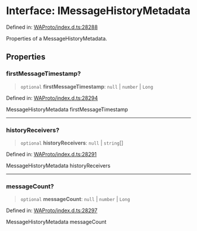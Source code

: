 # Interface: IMessageHistoryMetadata

Defined in: [WAProto/index.d.ts:28288](https://github.com/Fokusdotid/bail/blob/99acc683da8779d62a0509bb4108fdb35cb2b061/WAProto/index.d.ts#L28288)

Properties of a MessageHistoryMetadata.

## Properties

### firstMessageTimestamp?

> `optional` **firstMessageTimestamp**: `null` \| `number` \| `Long`

Defined in: [WAProto/index.d.ts:28294](https://github.com/Fokusdotid/bail/blob/99acc683da8779d62a0509bb4108fdb35cb2b061/WAProto/index.d.ts#L28294)

MessageHistoryMetadata firstMessageTimestamp

***

### historyReceivers?

> `optional` **historyReceivers**: `null` \| `string`[]

Defined in: [WAProto/index.d.ts:28291](https://github.com/Fokusdotid/bail/blob/99acc683da8779d62a0509bb4108fdb35cb2b061/WAProto/index.d.ts#L28291)

MessageHistoryMetadata historyReceivers

***

### messageCount?

> `optional` **messageCount**: `null` \| `number` \| `Long`

Defined in: [WAProto/index.d.ts:28297](https://github.com/Fokusdotid/bail/blob/99acc683da8779d62a0509bb4108fdb35cb2b061/WAProto/index.d.ts#L28297)

MessageHistoryMetadata messageCount
